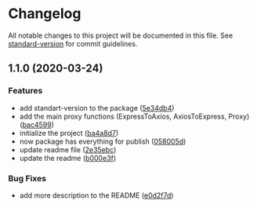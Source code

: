 # Changelog

All notable changes to this project will be documented in this file. See [standard-version](https://github.com/conventional-changelog/standard-version) for commit guidelines.

## 1.1.0 (2020-03-24)


### Features

* add standart-version to the package ([5e34db4](https://github.com/yoavrozner/axios-express-proxy/commit/5e34db4178f6413a265e029463a9c8e295fca73f))
* add the main proxy functions (ExpressToAxios, AxiosToExpress, Proxy) ([bac4599](https://github.com/yoavrozner/axios-express-proxy/commit/bac4599c379b43857392469b4d514cc414b4a9d6))
* initialize the project ([ba4a8d7](https://github.com/yoavrozner/axios-express-proxy/commit/ba4a8d72b517795c9d1babbaf1ed3e7d5a435a36))
* now package has everything for publish ([058005d](https://github.com/yoavrozner/axios-express-proxy/commit/058005dcb9fda7c7596a1eba4005ad82d431cd89))
* update readme file ([2e35ebc](https://github.com/yoavrozner/axios-express-proxy/commit/2e35ebc86244a219b07914d12eabf1f82dbe8784))
* update the readme ([b000e3f](https://github.com/yoavrozner/axios-express-proxy/commit/b000e3f1a56993405d6180cc7e0ecee5d5d1ce1c))


### Bug Fixes

* add more description to the README ([e0d2f7d](https://github.com/yoavrozner/axios-express-proxy/commit/e0d2f7d31be8dc905571bf725a3538f51de0f900))
